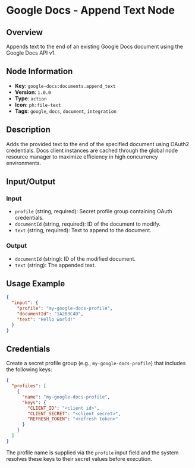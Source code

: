 # Google Docs - Append Text Node

## Overview
Appends text to the end of an existing Google Docs document using the Google Docs API v1.

## Node Information
- **Key**: `google-docs:documents.append_text`
- **Version**: `1.0.0`
- **Type**: `action`
- **Icon**: `ph:file-text`
- **Tags**: `google`, `docs`, `document`, `integration`

## Description
Adds the provided text to the end of the specified document using OAuth2 credentials. Docs client instances are cached through the global node resource manager to maximize efficiency in high concurrency environments.

## Input/Output
### Input
- `profile` (string, required): Secret profile group containing OAuth credentials.
- `documentId` (string, required): ID of the document to modify.
- `text` (string, required): Text to append to the document.

### Output
- `documentId` (string): ID of the modified document.
- `text` (string): The appended text.

## Usage Example
```json
{
  "input": {
    "profile": "my-google-docs-profile",
    "documentId": "1A2B3C4D",
    "text": "Hello world!"
  }
}
```

## Credentials
Create a secret profile group (e.g., `my-google-docs-profile`) that includes the following keys:

```json
{
  "profiles": [
    {
      "name": "my-google-docs-profile",
      "keys": {
        "CLIENT_ID": "<client id>",
        "CLIENT_SECRET": "<client secret>",
        "REFRESH_TOKEN": "<refresh token>"
      }
    }
  ]
}
```

The profile name is supplied via the `profile` input field and the system resolves these keys to their secret values before execution.
